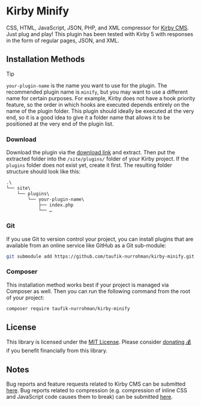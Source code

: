 Kirby Minify
============

CSS, HTML, JavaScript, JSON, PHP, and XML compressor for [Kirby CMS](https://github.com/getkirby). Just plug and play!
This plugin has been tested with Kirby 5 with responses in the form of regular pages, JSON, and XML.

Installation Methods
--------------------

> [!TIP]
>
> `your-plugin-name` is the name you want to use for the plugin. The recommended plugin name is `minify`, but you may
> want to use a different name for certain purposes. For example, Kirby does not have a hook priority feature, so the
> order in which hooks are executed depends entirely on the name of the plugin folder. This plugin should ideally be
> executed at the very end, so it is a good idea to give it a folder name that allows it to be positioned at the very
> end of the plugin list.

### Download

Download the plugin via the
[download link](https://github.com/taufik-nurrohman/kirby-minify/archive/refs/tags/v1.0.0.zip) and extract. Then put the
extracted folder into the `/site/plugins/` folder of your Kirby project. If the `plugins` folder does not exist yet,
create it first. The resulting folder structure should look like this:

~~~ txt
.\
└── site\
    └── plugins\
        └── your-plugin-name\
            ├── index.php
            └── …
~~~

### Git

If you use Git to version control your project, you can install plugins that are available from an online service like
GitHub as a Git sub-module:

~~~ sh
git submodule add https://github.com/taufik-nurrohman/kirby-minify.git site/plugins/your-plugin-name
~~~

### Composer

This installation method works best if your project is managed via Composer as well. Then you can run the following
command from the root of your project:

~~~ sh
composer require taufik-nurrohman/kirby-minify
~~~

License
-------

This library is licensed under the [MIT License](LICENSE). Please consider
[donating 💰](https://github.com/sponsors/taufik-nurrohman) if you benefit financially from this library.

Notes
-----

Bug reports and feature requests related to Kirby CMS can be submitted [here][bug/kirby-minify]. Bug reports related to
compression (e.g. compression of inline CSS and JavaScript code causes them to break) can be submitted
[here][bug/minify].

 [bug/kirby-minify]: https://github.com/taufik-nurrohman/kirby-minify/issues/new
 [bug/minify]: https://github.com/taufik-nurrohman/minify/issues/new